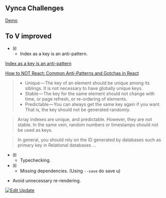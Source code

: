 ## Vynca Challenges

[Demo](http://carr1005.github.io/vynca-challenges/)

## To V improved
- [x] - Index as a key is an anti-pattern. 

[Index as a key is an anti-pattern](https://medium.com/@robinpokorny/index-as-a-key-is-an-anti-pattern-e0349aece318)

[How to NOT React: Common Anti-Patterns and Gotchas in React](https://codeburst.io/how-to-not-react-common-anti-patterns-and-gotchas-in-react-40141fe0dcd)
> * Unique — The key of an element should be unique among its siblings. It is not necessary to have globally unique keys.
> * Stable — The key for the same element should not change with time, or page refresh, or re-ordering of elements.
> * Predictable — You can always get the same key again if you want. That is, the key should not be generated randomly.  

> Array indexes are unique, and predictable. However, they are not stable. In the same vein, random numbers or timestamps should not be used as keys.

> In general, you should rely on the ID generated by databases such as primary key in Relational databases ...


- [x] - Typechecking.  

- [x] - Missing dependencies.  (Using `--save` do save u)

- Avoid unnecessary re-rendering.  

[![Edit Update](https://codesandbox.io/static/img/play-codesandbox.svg)](https://codesandbox.io/s/oox46oww46)



